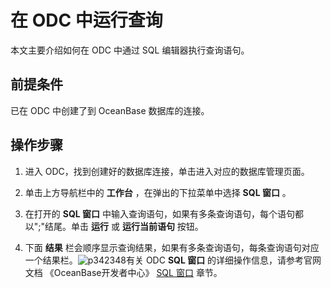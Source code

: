 在 ODC 中运行查询 
================================

本文主要介绍如何在 ODC 中通过 SQL 编辑器执行查询语句。

前提条件 
-------------------------

已在 ODC 中创建了到 OceanBase 数据库的连接。

操作步骤 
-------------------------

1. 进入 ODC，找到创建好的数据库连接，单击进入对应的数据库管理页面。

   

2. 单击上方导航栏中的 **工作台** ，在弹出的下拉菜单中选择 **SQL 窗口** 。

   

3. 在打开的 **SQL 窗口** 中输入查询语句，如果有多条查询语句，每个语句都以";"结尾。单击 **运行** 或 **运行当前语句** 按钮。

   

4. 下面 **结果** 栏会顺序显示查询结果，如果有多条查询语句，每条查询语句对应一个结果栏。![p342348](../images/p437107.png)有关 ODC **SQL 窗口** 的详细操作信息，请参考官网文档 《OceanBase开发者中心》 [SQL 窗口](t1933056.md#topic-1933056) 章节。

   



